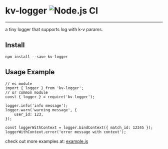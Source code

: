 # kv-logger ![Node.js CI](https://github.com/rocwind/kv-logger/workflows/Node.js%20CI/badge.svg)

---

a tiny logger that supports log with k-v params.

## Install

`npm install --save kv-logger`

## Usage Example

```
// es module
import { logger } from 'kv-logger';
// or common module
const { logger } = require('kv-logger');

logger.info('info message');
logger.warn('warning message', {
    user_id: 123,
});

const loggerWithContext = logger.bindContext({ match_id: 12345 });
loggerWithContext.error('error message with context');
```

check out more examples at: [example.js](example/example.js)
